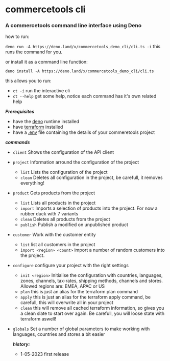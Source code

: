 # commercetools cli

### A commercetools command line interface using Deno

how to run:

`deno run -A https://deno.land/x/commercetools_demo_cli/cli.ts -i` this runs the command for you.

or install it as a command line function:

`deno install -A https://deno.land/x/commercetools_demo_cli/cli.ts`

this allows you to run:

- `ct -i` run the interactive cli
- `ct --help` get some help, notice each command has it's own related help

_**Prerequisites**_

- have the [deno](https://deno.land/manual/getting_started/installation) runtime
  installed
- have [terraform](https://developer.hashicorp.com/terraform/downloads)
  installed
- have a
  [.env](https://docs.commercetools.com/merchant-center/api-clients#create-an-api-client)
  file containing the details of your commeretools project

_**commands**_

- `client` Shows the configuration of the API client
- `project` Information arround the configuration of the project
  - `list` Lists the configuration of the project
  - `clean` Deletes all configuration in the project, be carefull, it removes
    everything!

- `product` Gets products from the project
  - `list` Lists all products in the project
  - `import` Imports a selection of products into the project. For now a rubber
    duck with 7 variants
  - `clean` Deletes all products from the project
  - `publish` Publish a modified on unpublished product
- `customer` Work with the customer entity
  - `list` list all customers in the project
  - `import <region> <count>` import a number of random customers into the
    project.
- `configure` configure your project with the right settings
  - `init <region>` Initialise the configuration with countries, languages,
    zones, channels, tax-rates, shipping methods, channels and stores. Allowed
    regions are: EMEA, APAC or US
  - `plan` this is just an alias for the terraform plan command
  - `apply` this is just an alias for the terraform apply command, be carefull,
    this will overwrite all in your project
  - `clean` this will remove all cached terraform information, so gives you a
    clean slate to start over again. Be carefull, you will loose state with
    terraform aswell!
- `globals` Set a number of global parameters to make working with languages,
  countries and stores a bit easier

  _**history:**_
  - 1-05-2023 first release
